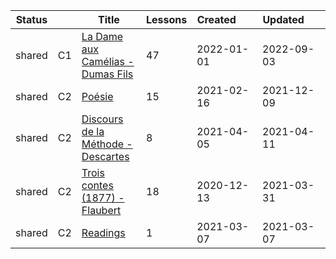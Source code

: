 |Status| |Title|Lessons|Created&nbsp;&nbsp;&nbsp;&nbsp;&nbsp;&nbsp;|Updated&nbsp;&nbsp;&nbsp;&nbsp;&nbsp;&nbsp;|
|------|-|-----|-------|--------------|--------------|
|shared|C1|[La Dame aux Camélias - Dumas Fils](https://www.lingq.com/en/learn/fr/web/library/course/518792)|47|2022-01-01|2022-09-03
|shared|C2|[Poésie](https://www.lingq.com/en/learn/fr/web/library/course/791866)|15|2021-02-16|2021-12-09
|shared|C2|[Discours de la Méthode - Descartes](https://www.lingq.com/en/learn/fr/web/library/course/823793)|8|2021-04-05|2021-04-11
|shared|C2|[Trois contes (1877) - Flaubert](https://www.lingq.com/en/learn/fr/web/library/course/748153)|18|2020-12-13|2021-03-31
|shared|C2|[Readings](https://www.lingq.com/en/learn/fr/web/library/course/806011)|1|2021-03-07|2021-03-07
